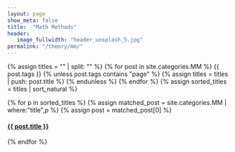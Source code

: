 ```yaml
---
layout: page
show_meta: false
title:  "Math Methods"
header:
   image_fullwidth: "header_unsplash_5.jpg"
permalink: "/theory/mm/"
---
```


{% assign titles = "" | split: "" %}
{% for post in site.categories.MM %}
{{ post.tags }}
    {% unless post.tags contains "page" %}
    {% assign titles = titles | push: post.title %}
    {% endunless %}
{% endfor %}
{% assign sorted_titles = titles | sort_natural %}

<div>
    {% for p in sorted_titles %}
    {% assign matched_post = site.categories.MM | where:"title",p %}
    {% assign post = matched_post[0] %}
    <h4><a href="{{ site.url }}{{ site.baseurl }}{{ post.url }}">{{ post.title }}</a></h4>
    {% endfor %}
</div>

